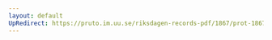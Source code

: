 ```yaml
---
layout: default
UpRedirect: https://pruto.im.uu.se/riksdagen-records-pdf/1867/prot-1867--ak--121/prot-1867--ak--121_003.pdf
---
```

